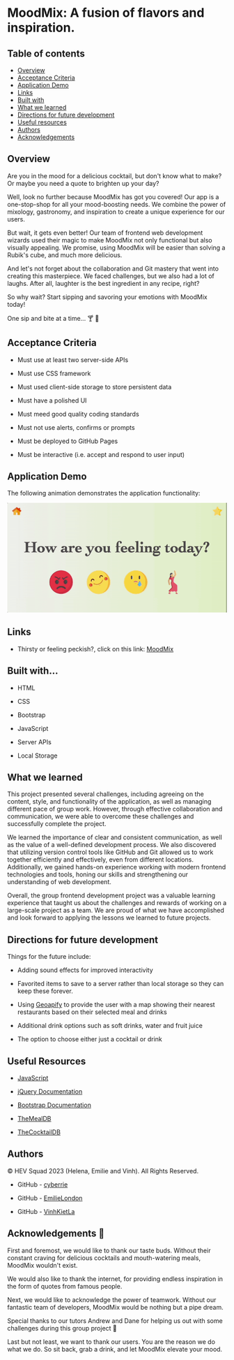 # MoodMix: A fusion of flavors and inspiration.

## Table of contents

- [Overview](#overview)
- [Acceptance Criteria](#acceptance-criteria)
- [Application Demo](#application-demo)
- [Links](#links)
- [Built with](#built-with)
- [What we learned](#what-we-learned)
- [Directions for future development](#directions-for-future-development)
- [Useful resources](#useful-resources)
- [Authors](#authors)
- [Acknowledgements](#acknowledgements)

## Overview

Are you in the mood for a delicious cocktail, but don't know what to make? Or maybe you need a quote to brighten up your day?

Well, look no further because MoodMix has got you covered! Our app is a one-stop-shop for all your mood-boosting needs. We combine the power of mixology, gastronomy, and inspiration to create a unique experience for our users.

But wait, it gets even better! Our team of frontend web development wizards used their magic to make MoodMix not only functional but also visually appealing. We promise, using MoodMix will be easier than solving a Rubik's cube, and much more delicious.

And let's not forget about the collaboration and Git mastery that went into creating this masterpiece. We faced challenges, but we also had a lot of laughs. After all, laughter is the best ingredient in any recipe, right?

So why wait? Start sipping and savoring your emotions with MoodMix today!

One sip and bite at a time... 🍸 🤤

## Acceptance Criteria

- Must use at least two server-side APIs

- Must use CSS framework

- Must used client-side storage to store persistent data

- Must have a polished UI

- Must meed good quality coding standards

- Must not use alerts, confirms or prompts

- Must be deployed to GitHub Pages

- Must be interactive (i.e. accept and respond to user input)

## Application Demo

The following animation demonstrates the application functionality:

![MoodMix](./assets/moodmix-demo.gif)

## Links

- Thirsty or feeling peckish?, click on this link: [MoodMix](https://EmilieLondon.github.io/MoodMix/)

## Built with...

- HTML

- CSS

- Bootstrap

- JavaScript

- Server APIs

- Local Storage

## What we learned

This project presented several challenges, including agreeing on the content, style, and functionality of the application, as well as managing different pace of group work. However, through effective collaboration and communication, we were able to overcome these challenges and successfully complete the project.

We learned the importance of clear and consistent communication, as well as the value of a well-defined development process. We also discovered that utilizing version control tools like GitHub and Git allowed us to work together efficiently and effectively, even from different locations. Additionally, we gained hands-on experience working with modern frontend technologies and tools, honing our skills and strengthening our understanding of web development.

Overall, the group frontend development project was a valuable learning experience that taught us about the challenges and rewards of working on a large-scale project as a team. We are proud of what we have accomplished and look forward to applying the lessons we learned to future projects.

## Directions for future development

Things for the future include:

- Adding sound effects for improved interactivity

- Favorited items to save to a server rather than local storage so they can keep these forever.

- Using [Geoapify](https://www.geoapify.com/) to provide the user with a map showing their nearest restaurants based on their selected meal and drinks

- Additional drink options such as soft drinks, water and fruit juice

- The option to choose either just a cocktail or drink

## Useful Resources

- [JavaScript](https://developer.mozilla.org/en-US/docs/Web/JavaScript)

- [jQuery Documentation](https://api.jquery.com/)

- [Bootstrap Documentation](https://getbootstrap.com/docs/5.0)

- [TheMealDB](https://www.themealdb.com/api.php)

- [TheCocktailDB](https://www.thecocktaildb.com/)

## Authors

©️ HEV Squad 2023 (Helena, Emilie and Vinh). All Rights Reserved.

- GitHub - [cyberrie](https://github.com/cyberrie)

- GitHub - [EmilieLondon](https://github.com/EmilieLondon)

- GitHub - [VinhKietLa](https://github.com/VinhKietLa)

## Acknowledgements 🌟

First and foremost, we would like to thank our taste buds. Without their constant craving for delicious cocktails and mouth-watering meals, MoodMix wouldn't exist.

We would also like to thank the internet, for providing endless inspiration in the form of quotes from famous people.

Next, we would like to acknowledge the power of teamwork. Without our fantastic team of developers, MoodMix would be nothing but a pipe dream.

Special thanks to our tutors Andrew and Dane for helping us out with some challenges during this group project 💛

Last but not least, we want to thank our users. You are the reason we do what we do. So sit back, grab a drink, and let MoodMix elevate your mood.
